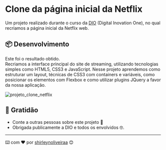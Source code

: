 
# Clone da página inicial da Netflix
Um projeto realizado durante o curso da <a href="https://www.dio.me/en">DIO</a> (Digital Inovation One), no qual recriamos a página inicial da Netflix web.

## 📦 Desenvolvimento


Este foi o resultado obtido.<br>
Recriamos a interface principal do site de streaming, utilizando tecnologias simples como HTML5, CSS3 e JavaScript.
Nesse projeto aprendemos como estruturar um layout, técnicas de CSS3 com containers e variáveis, como posicionar os elementos com Flexbox
e como utilizar plugins JQuery a favor da nossa aplicação.

![projeto_clone_netflix](https://user-images.githubusercontent.com/73192272/152896470-baf1cb7b-2ecb-4a4e-baf1-cba98bb8c2d2.PNG)



## 🎁 Gratidão

* Conte a outras pessoas sobre este projeto 📢
* Obrigada publicamente a DIO e todos os envolvidos 🤓.


---
⌨️ com ❤️ por [shirleynoliveiraa](https://github.com/shirleynoliveiraa) 😊
